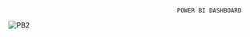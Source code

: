                                                    POWER BI DASHBOARD

![PB2](https://user-images.githubusercontent.com/113436622/193120399-6765d1a2-0ac4-44c5-b835-e0519ad30a30.png)
